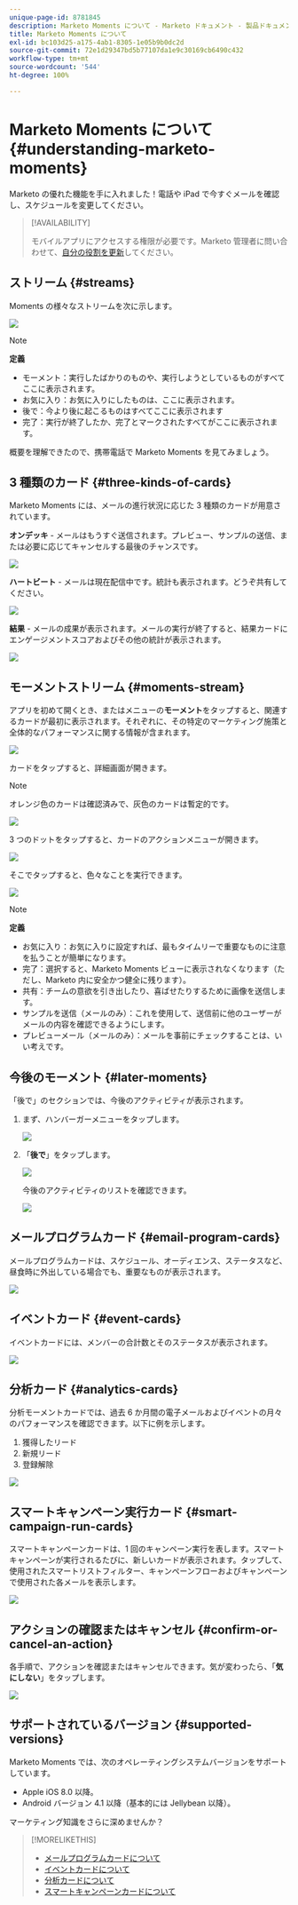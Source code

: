 ```yaml
---
unique-page-id: 8781845
description: Marketo Moments について - Marketo ドキュメント - 製品ドキュメント
title: Marketo Moments について
exl-id: bc103d25-a175-4ab1-8305-1e05b9b0dc2d
source-git-commit: 72e1d29347bd5b77107da1e9c30169cb6490c432
workflow-type: tm+mt
source-wordcount: '544'
ht-degree: 100%

---
```


# Marketo Moments について {#understanding-marketo-moments}

Marketo の優れた機能を手に入れました！電話や iPad で今すぐメールを確認し、スケジュールを変更してください。

>[!AVAILABILITY]
>
>
>モバイルアプリにアクセスする権限が必要です。Marketo 管理者に問い合わせて、[自分の役割を更新](/help/marketo/product-docs/administration/users-and-roles/managing-user-roles-and-permissions.md)してください。

## ストリーム {#streams}

Moments の様々なストリームを次に示します。

![](assets/image2015-7-15-15-3a6-3a10.png)

>[!NOTE]
>
>**定義**
>
>* モーメント：実行したばかりのものや、実行しようとしているものがすべてここに表示されます。
>* お気に入り：お気に入りにしたものは、ここに表示されます。
>* 後で：今より後に起こるものはすべてここに表示されます
>* 完了：実行が終了したか、完了とマークされたすべてがここに表示されます。


概要を理解できたので、携帯電話で Marketo Moments を見てみましょう。

## 3 種類のカード {#three-kinds-of-cards}

Marketo Moments には、メールの進行状況に応じた 3 種類のカードが用意されています。

**オンデッキ** - メールはもうすぐ送信されます。プレビュー、サンプルの送信、または必要に応じてキャンセルする最後のチャンスです。

![](assets/image2015-7-17-11-3a25-3a48.png)

**ハートビート** - メールは現在配信中です。統計も表示されます。どうぞ共有してください。

![](assets/image2015-7-17-11-3a27-3a22.png)

**結果** - メールの成果が表示されます。メールの実行が終了すると、結果カードにエンゲージメントスコアおよびその他の統計が表示されます。

![](assets/image2015-7-17-11-3a43-3a28.png)

## モーメントストリーム {#moments-stream}

アプリを初めて開くとき、またはメニューの&#x200B;**モーメント**&#x200B;をタップすると、関連するカードが最初に表示されます。それぞれに、その特定のマーケティング施策と全体的なパフォーマンスに関する情報が含まれます。

![](assets/image2015-7-15-10-3a46-3a19.png)

カードをタップすると、詳細画面が開きます。

>[!NOTE]
>
>オレンジ色のカードは確認済みで、灰色のカードは暫定的です。

![](assets/image2015-9-25-9-3a37-3a26.png)

3 つのドットをタップすると、カードのアクションメニューが開きます。

![](assets/image2015-7-15-10-3a47-3a34.png)

そこでタップすると、色々なことを実行できます。

![](assets/image2015-7-15-10-3a49-3a20.png)

>[!NOTE]
>
>**定義**
>
>* お気に入り：お気に入りに設定すれば、最もタイムリーで重要なものに注意を払うことが簡単になります。
>* 完了：選択すると、Marketo Moments ビューに表示されなくなります（ただし、Marketo 内に安全かつ健全に残ります）。
>* 共有：チームの意欲を引き出したり、喜ばせたりするために画像を送信します。
>* サンプルを送信（メールのみ）：これを使用して、送信前に他のユーザーがメールの内容を確認できるようにします。
>* プレビューメール（メールのみ）：メールを事前にチェックすることは、いい考えです。


## 今後のモーメント {#later-moments}

「後で」のセクションでは、今後のアクティビティが表示されます。

1. まず、ハンバーガーメニューをタップします。

   ![](assets/image2015-7-15-10-3a52-3a5.png)

1. 「**後で**」をタップします。

   ![](assets/image2015-7-15-10-3a54-3a47.png)

   今後のアクティビティのリストを確認できます。

   ![](assets/image2015-6-29-15-3a24-3a3.png)

## メールプログラムカード {#email-program-cards}

メールプログラムカードは、スケジュール、オーディエンス、ステータスなど、昼食時に外出している場合でも、重要なものが表示されます。

![](assets/image2015-6-29-15-3a31-3a57.png)

## イベントカード {#event-cards}

イベントカードには、メンバーの合計数とそのステータスが表示されます。

![](assets/image2015-6-29-15-3a39-3a12.png)

## 分析カード {#analytics-cards}

分析モーメントカードでは、過去 6 か月間の電子メールおよびイベントの月々のパフォーマンスを確認できます。以下に例を示します。

1. 獲得したリード
1. 新規リード
1. 登録解除

![](assets/image2015-7-6-13-3a26-3a33.png)

## スマートキャンペーン実行カード {#smart-campaign-run-cards}

スマートキャンペーンカードは、1 回のキャンペーン実行を表します。スマートキャンペーンが実行されるたびに、新しいカードが表示されます。タップして、使用されたスマートリストフィルター、キャンペーンフローおよびキャンペーンで使用された各メールを表示します。

![](assets/image2015-9-23-11-3a0-3a54.png)

## アクションの確認またはキャンセル {#confirm-or-cancel-an-action}

各手順で、アクションを確認またはキャンセルできます。気が変わったら、「**気にしない**」をタップします。

![](assets/image2015-7-14-17-3a11-3a29.png)

## サポートされているバージョン  {#supported-versions}

Marketo Moments では、次のオペレーティングシステムバージョンをサポートしています。

* Apple iOS 8.0 以降。
* Android バージョン 4.1 以降（基本的には Jellybean 以降）。

マーケティング知識をさらに深めませんか？

>[!MORELIKETHIS]
>
>* [メールプログラムカードについて](/help/marketo/product-docs/core-marketo-concepts/mobile-apps/marketo-moments/understanding-moments/understanding-email-program-cards.md)
>* [イベントカードについて](/help/marketo/product-docs/core-marketo-concepts/mobile-apps/marketo-moments/understanding-moments/understanding-event-cards.md)
>* [分析カードについて](/help/marketo/product-docs/core-marketo-concepts/mobile-apps/marketo-moments/understanding-moments/understanding-analytics-cards.md)
>* [スマートキャンペーンカードについて](/help/marketo/product-docs/core-marketo-concepts/mobile-apps/marketo-moments/understanding-moments/understanding-smart-campaign-cards.md)

